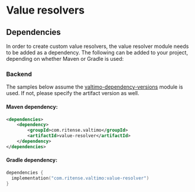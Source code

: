 # Value resolvers

## Dependencies

In order to create custom value resolvers, the value resolver module needs to be added as a dependency. The
following can be added to your project, depending on whether Maven or Gradle is used:

### Backend
The samples below assume the [valtimo-dependency-versions](valtimo-dependency-versions.md) module is used.
If not, please specify the artifact version as well.

#### Maven dependency:
```xml
<dependencies>
    <dependency>
        <groupId>com.ritense.valtimo</groupId>
        <artifactId>value-resolver</artifactId>
    </dependency>
</dependencies>
```

#### Gradle dependency:
```kotlin
dependencies {
  implementation("com.ritense.valtimo:value-resolver")
}
```



